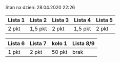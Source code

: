 Stan na dzień: 28.04.2020 22:26

| Lista 1 | Lista 2 | Lista 3 | Lista 4 | Lista 5 |
|---|---|---|---|---|
| 2 pkt | 1,5 pkt | 2 pkt | 1,5 pkt | 2 pkt |

| Lista 6 | Lista 7 | koło 1 | Lista 8/9 |
|---|---|---|---|
| 1 pkt | 2 pkt | 50 pkt | brak |

